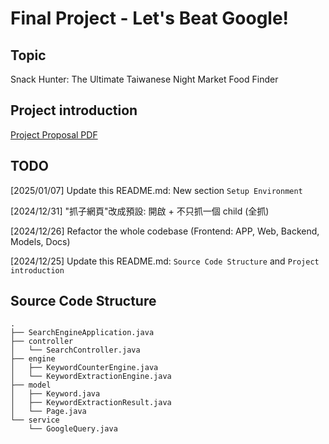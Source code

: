 # Final Project - Let's Beat Google!

## Topic

Snack Hunter: The Ultimate Taiwanese Night Market Food Finder

## Project introduction

[Project Proposal PDF](./DSproposal_Group9_final.pdf)

## TODO

[2025/01/07] Update this README.md: New section `Setup Environment`

[2024/12/31] "抓子網頁"改成預設: 開啟 + 不只抓一個 child (全抓)

[2024/12/26] Refactor the whole codebase (Frontend: APP, Web, Backend, Models, Docs)

[2024/12/25] Update this README.md: `Source Code Structure` and `Project introduction`

## Source Code Structure

```
.
├── SearchEngineApplication.java
├── controller
│   └── SearchController.java
├── engine
│   ├── KeywordCounterEngine.java
│   └── KeywordExtractionEngine.java
├── model
│   ├── Keyword.java
│   ├── KeywordExtractionResult.java
│   └── Page.java
└── service
    └── GoogleQuery.java
```
